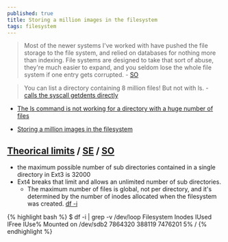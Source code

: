 ```yaml
---
published: true
title: Storing a million images in the filesystem
tags: filesystem
---
```

> Most of the newer systems I've worked with have pushed the file storage to the file system, and relied on databases for nothing more than indexing. File systems are designed to take that sort of abuse, they're much easier to expand, and you seldom lose the whole file system if one entry gets corrupted. - [SO](https://serverfault.com/a/95451)

> You can list a directory containing 8 million files! But not with ls. - [calls the syscall getdents directly](http://www.be-n.com/spw/you-can-list-a-million-files-in-a-directory-but-not-with-ls.html)

- [The ls command is not working for a directory with a huge number of files](https://unix.stackexchange.com/questions/120077/the-ls-command-is-not-working-for-a-directory-with-a-huge-number-of-files)

- [Storing a million images in the filesystem](https://serverfault.com/questions/95444/storing-a-million-images-in-the-filesystem#)

## [Theorical limits](https://kernelnewbies.org/Ext4#Bigger_filesystem.2Ffile_sizes) / [SE](https://serverfault.com/questions/98235/how-many-files-in-a-directory-is-too-many-downloading-data-from-net) / [SO](https://stackoverflow.com/a/466596)
- the maximum possible number of sub directories contained in a single directory in Ext3 is 32000
- Ext4 breaks that limit and allows an unlimited number of sub directories.
	- The maximum number of files is global, not per directory, and it's determined by the number of inodes allocated when the filesystem was created. [df -i](https://serverfault.com/questions/506465/is-there-a-hard-limit-to-the-number-of-files-a-directory-can-have/506471#506471)
    
{% highlight bash %}
 $ df -i | grep -v /dev/loop
    Filesystem       Inodes  IUsed    IFree IUse% Mounted on
    /dev/sdb2       7864320 388119  7476201    5% /
{% endhighlight %}

